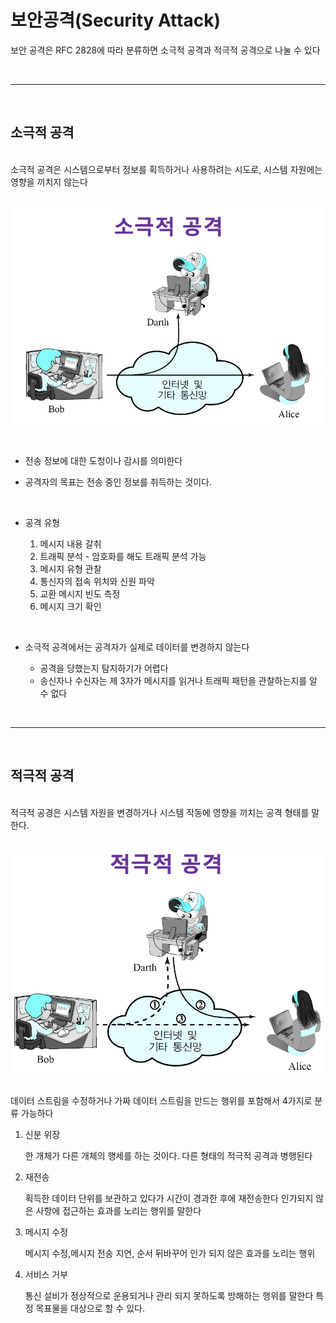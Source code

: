 # 보안공격(Security Attack)

보안 공격은 RFC 2828에 따라 분류하면 소극적 공격과 적극적 공격으로 나눌 수 있다

<br />

---

<br />

## 소극적 공격

<br />소극적 공격은 시스템으로부터 정보를 획득하거나 사용하려는 시도로, 시스템 자원에는 영향을 끼치지 않는다<br /><br />

![](images\securityAttack1.png)

<br />

- 전송 정보에 대한 도청이나 감시를 의미한다

- 공격자의 목표는 전송 중인 정보를 취득하는 것이다.

<br />

- 공격 유형

  1. 메시지 내용 갈취
  2. 트래픽 분석 - 암호화를 해도 트래픽 분석 가능
  3. 메시지 유형 관찰
  4. 통신자의 접속 위치와 신원 파악
  5. 교환 메시지 빈도 측정
  6. 메시지 크기 확인

<br />

- 소극적 공격에서는 공격자가 실제로 데이터를 변경하지 않는다

  - 공격을 당했는지 탐지하기가 어렵다
  - 송신자나 수신자는 제 3자가 메시지를 읽거나 트래픽 패턴을 관찰하는지를 알 수 없다

<br />

---

<br />

## 적극적 공격

<br />적극적 공경은 시스템 자원을 변경하거나 시스템 작동에 영향을 끼치는 공격 형태를 말한다.<br /><br />

![](images\securityAttack2.png)

<br />데이터 스트림을 수정하거나 가짜 데이터 스트림을 만드는 행위를 포함해서 4가지로 분류 가능하다

1. 신분 위장

   한 개체가 다른 개체의 행세를 하는 것이다.
   다른 형태의 적극적 공격과 병행된다

2. 재전송

   획득한 데이터 단위를 보관하고 있다가 시간이 경과한 후에 재전송한다
   인가되지 않은 사항에 접근하는 효과를 노리는 행위를 말한다

3. 메시지 수정

   메시지 수정,메시지 전송 지연, 순서 뒤바꾸어 인가 되지 않은 효과를 노리는 행위

4. 서비스 거부

   통신 설비가 정상적으로 운용되거나 관리 되지 못하도록 방해하는 행위를 말한다
   특정 목표물을 대상으로 할 수 있다.
